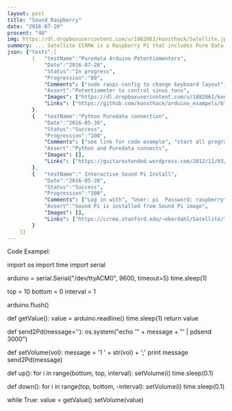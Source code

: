 ```yaml
---
layout: post
title: "Sound_Raspberry"
date: "2016-07-20"
procent: "40"
img: https://dl.dropboxusercontent.com/u/1882061/konsthack/Satellite.jpg
summery: ... Satellite CCRMA is a Raspberry Pi that includes Pure Data, Arduino, Python and Supercollider. It is a platform for building embedded musical instruments and embedded art installations by Edgar Berdahl and Wendy Ju. 
json: {"tests":[
        {   "testName":"Puredata Arduino Potentiomenters", 
            "Date":"2016-07-20",
            "Status":"In progress",
            "Progression":"80",
            "Comments": ["sudo raspi-config to change keyboard layout", "you need pdsend in /usr/bin/"],
            "Assert":"Potentiometer to control sinus tons",
            "Images": ["https://dl.dropboxusercontent.com/u/1882061/konsthack/arduino.jpg"],  
            "Links": ["https://github.com/konsthack/arduino_exampels/blob/master/basic_pot", "https://github.com/palletorsson/pd_python/edit/master/python/pd.py", "http://workshopweekend.net/arduino/labs/exploring-color", "http://wendyju.com/publications/satellite_ccrma.pdf"]
        },
        {   "testName":"Python Puredata connection", 
            "Date":"2016-05-30",
            "Status":"Success",  
            "Progression":"100",
            "Comments": ["see link for code example", "start all programs in sudo from the command line"],
            "Assert":"Python and Puredata connects",
            "Images": [], 
            "Links": ["https://guitarextended.wordpress.com/2012/11/03/make-python-and-pure-data-communicate-on-the-raspberry-pi/", "https://github.com/palletorsson/pd_python"]
        },
        {   "testName":" Interactive Sound Pi Install", 
            "Date":"2016-05-20",
            "Status":"Success",
            "Progression":"100",
            "Comments": ["Log in with", "User: pi  Password: raspberry", "Start in Sudo from programs to work", "Command: $ sudo startx ", "See link for installation"],
            "Assert":"Sound Pi is installed from Sound Pi image",
            "Images": [],  
            "Links": ["https://ccrma.stanford.edu/~eberdahl/Satellite/", ]
        }
    ]}
---
```

<div class="test-target"></div>


Code Exampel: 

import os 
import time
import serial

arduino = serial.Serial("/dev/ttyACM0", 9600, timeout=5)
time.sleep(1)

top = 10
bottom = 0
interval = 1

arduino.flush()

def getValue(): 
    value = arduino.readline()
    time.sleep(1)
    return value
    
def send2Pd(message=''):
    os.system("echo '" + message + "' | pdsend 3000")

def setVolume(vol):
    message = '1 ' + str(vol) + ';'
    print message
    send2Pd(message)

def up(): 
    for i in range(bottom, top, interval):
        setVolume(i) 
        time.sleep(0.1)

def down():
    for i in range(top, bottom, -interval):
        setVolume(i) 
        time.sleep(0.1)

while True:
   value = getValue()
   setVolume(value)
